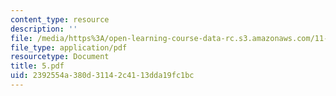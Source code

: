```yaml
---
content_type: resource
description: ''
file: /media/https%3A/open-learning-course-data-rc.s3.amazonaws.com/11-947-imaging-the-city-the-place-of-media-in-city-design-and-development-fall-1998/2392554a380d31142c4113dda19fc1bc_5.pdf
file_type: application/pdf
resourcetype: Document
title: 5.pdf
uid: 2392554a-380d-3114-2c41-13dda19fc1bc
---
```


